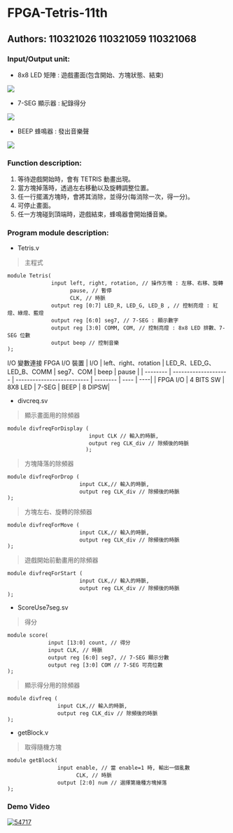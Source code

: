 # FPGA-Tetris-11th
## Authors: 110321026 110321059 110321068
### Input/Output unit:
* 8x8 LED 矩陣 : 遊戲畫面(包含開始、方塊狀態、結束)

![](https://i.imgur.com/TB5e92S.png)

* 7-SEG 顯示器 : 紀錄得分

![](https://i.imgur.com/9qKx0o8.png)

* BEEP 蜂鳴器 : 發出音樂聲

![](https://i.imgur.com/q7p3Y2U.png)

### Function description:
1. 等待遊戲開始時，會有 TETRIS 動畫出現。
2. 當方塊掉落時，透過左右移動以及旋轉調整位置。
3. 任一行擺滿方塊時，會將其消除，並得分(每消除一次，得一分)。
4. 可停止畫面。
5. 任一方塊碰到頂端時，遊戲結束，蜂鳴器會開始播音樂。

### Program module description:
* Tetris.v
> 主程式
```verilog!
module Tetris(
              input left, right, rotation, // 操作方塊 : 左移、右移、旋轉
                    pause, // 暫停
                    CLK, // 時脈
              output reg [0:7] LED_R, LED_G, LED_B , // 控制亮燈 : 紅燈、綠燈、藍燈
              output reg [6:0] seg7, // 7-SEG : 顯示數字
              output reg [3:0] COMM, COM, // 控制亮燈 : 8x8 LED 排數、7-SEG 位數
              output beep // 控制音樂
);
```
I/O 變數連接 FPGA I/O 裝置
|  I/O   | left、right、rotation | LED_R、LED_G、 LED_B、COMM | seg7、COM | beep | pause |
| --------  | -------------------- | -------------------------- | -------- | ---- | ----|
| FPGA I/O  |  4 BITS SW  |  8X8 LED   |    7-SEG |  BEEP | 8 DIPSW|



* divcreq.sv
> 顯示畫面用的除頻器
```verilog!
module divfreqForDisplay (
                          input CLK // 輸入的時脈, 
                          output reg CLK_div // 除頻後的時脈
                         );
```
> 方塊降落的除頻器
```verilog!
module divfreqForDrop (
                       input CLK,// 輸入的時脈,
                       output reg CLK_div // 除頻後的時脈
);
```
> 方塊左右、旋轉的除頻器
```verilog!
module divfreqForMove (
                       input CLK,// 輸入的時脈,
                       output reg CLK_div // 除頻後的時脈
);
```
> 遊戲開始前動畫用的除頻器
```verilog!
module divfreqForStart (
                       input CLK,// 輸入的時脈,
                       output reg CLK_div // 除頻後的時脈
);
```

* ScoreUse7seg.sv
> 得分
```verilog!
module score( 	
             input [13:0] count, // 得分
             input CLK, // 時脈
             output reg [6:0] seg7, // 7-SEG 顯示分數
             output reg [3:0] COM // 7-SEG 可亮位數
); 
```
> 顯示得分用的除頻器
```verilog!
module divfreq (
                input CLK,// 輸入的時脈,
                output reg CLK_div // 除頻後的時脈
);
```
* getBlock.v
> 取得隨機方塊 
```verilog!
module getBlock(	
                input enable, // 當 enable=1 時, 輸出一個亂數
                      CLK, // 時脈
                output [2:0] num // 選擇第幾種方塊掉落
);
```

### Demo Video
[![54717](https://user-images.githubusercontent.com/99792428/212289742-be53075c-44a6-4bd1-8b74-38a2753d7907.jpg)
](https://drive.google.com/file/d/11QoLGn3HX-zSF-_XDh5PYp5rp_rXgJmd/view?usp=sharing)
